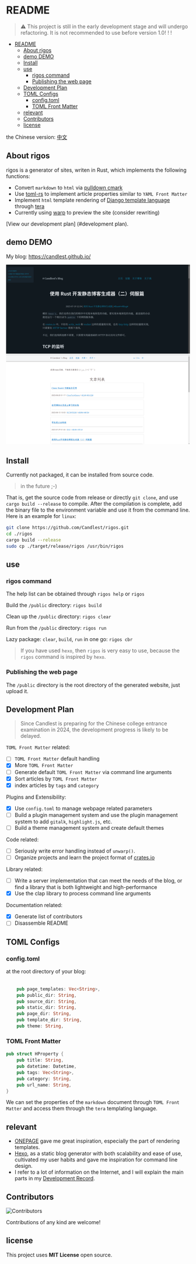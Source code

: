 # README

> ⚠️ This project is still in the early development stage and will undergo refactoring. It is not recommended to use before version 1.0! ! !

- [README](#readme)
  - [About rigos](#about-rigos)
  - [demo DEMO](#demo-demo)
  - [Install](#install)
  - [use](#use)
    - [rigos command](#rigos-command)
    - [Publishing the web page](#publishing-the-web-page)
  - [Development Plan](#development-plan)
  - [TOML Configs](#toml-configs)
    - [config.toml](#configtoml)
    - [TOML Front Matter](#toml-front-matter)
  - [relevant](#relevant)
  - [Contributors](#contributors)
  - [license](#license)


the Chinese version: [中文](./README/README_CN.md)

## About rigos

rigos is a generator of sites, writen in Rust, which implements the following functions:

- Convert `markdown` to `html` via [pulldown cmark](https://github.com/raphlinus/pulldown-cmark)
- Use [toml-rs](https://github.com/toml-rs/toml) to implement article properties similar to `YAML Front Matter`
- Implement `html` template rendering of [Django template language](https://docs.djangoproject.com/en/3.1/topics/templates/) through [tera](https://github.com/Keats/tera)
- Currently using [warp](https://github.com/seanmonstar/warp) to preview the site (consider rewriting)

[View our development plan] (#development plan).

## demo DEMO

My blog: https://candlest.github.io/

![demo1](./README/demo_png.png)
![demo_classless_css](./README/demo_classless_css.png)

## Install

Currently not packaged, it can be installed from source code.

> in the future ;-)

That is, get the source code from release or directly `git clone`, and use `cargo build --release` to compile. After the compilation is complete, add the binary file to the environment variable and use it from the command line. Here is an example for `linux`:

```bash
git clone https://github.com/Candlest/rigos.git
cd ./rigos
cargo build --release
sudo cp ./target/release/rigos /usr/bin/rigos
```

## use

### rigos command

The help list can be obtained through `rigos help` or `rigos`

Build the `/public` directory: `rigos build`

Clean up the `/public` directory: `rigos clear`

Run from the `/public` directory: `rigos run`

Lazy package: `clear`, `build`, `run` in one go: `rigos cbr`

> If you have used `hexo`, then `rigos` is very easy to use, because the `rigos` command is inspired by `hexo`.

### Publishing the web page

The `/public` directory is the root directory of the generated website, just upload it.

## Development Plan

> Since Candlest is preparing for the Chinese college entrance examination in 2024, the development progress is likely to be delayed.

`TOML Front Matter` related:

- [ ] `TOML Front Matter` default handling
- [x] More `TOML Front Matter`
- [ ] Generate default `TOML Front Matter` via command line arguments
- [x] Sort articles by `TOML Front Matter`
- [x] index articles by `tags` and `category`

Plugins and Extensibility:

- [x] Use `config.toml` to manage webpage related parameters
- [ ] Build a plugin management system and use the plugin management system to add `gitalk`, `highlight.js`, etc.
- [ ] Build a theme management system and create default themes

Code related:

- [ ] Seriously write error handling instead of `unwarp()`.
- [ ] Organize projects and learn the project format of [crates.io](https://crates.io)

Library related:

- [ ] Write a server implementation that can meet the needs of the blog, or find a library that is both lightweight and high-performance
- [x] Use the clap library to process command line arguments

Documentation related:

- [x] Generate list of contributors
- [ ] Disassemble README

## TOML Configs

### config.toml

at the root directory of your blog:

``` rust

    pub page_templates: Vec<String>,
    pub public_dir: String,
    pub source_dir: String,
    pub static_dir: String,
    pub page_dir: String,
    pub template_dir: String,
    pub theme: String,

```

### TOML Front Matter

```rust
pub struct HProperty {
    pub title: String,
    pub datetime: Datetime,
    pub tags: Vec<String>,
    pub category: String,
    pub url_name: String,
}
```

We can set the properties of the `markdown` document through `TOML Front Matter` and access them through the `tera` templating language.

## relevant

- [ONEPAGE](https://github.com/hanpei/onepage) gave me great inspiration, especially the part of rendering templates.
- [Hexo](https://github.com/hexojs/hexo), as a static blog generator with both scalability and ease of use, cultivated my user habits and gave me inspiration for command line design.
- I refer to a lot of information on the Internet, and I will explain the main parts in my [Development Record](https://www.zhihu.com/column/c_1664617254036639745).

## Contributors

<a herf="https://github.com/Candlest/rigos/graphs/contributors"><img src="https://contrib.rocks/image?repo=Candlest/rigos" alt="Contributors" /></a>

Contributions of any kind are welcome!

## license

This project uses **MIT License** open source.
